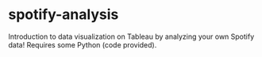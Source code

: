 # spotify-analysis
Introduction to data visualization on Tableau by analyzing your own Spotify data! Requires some Python (code provided).
